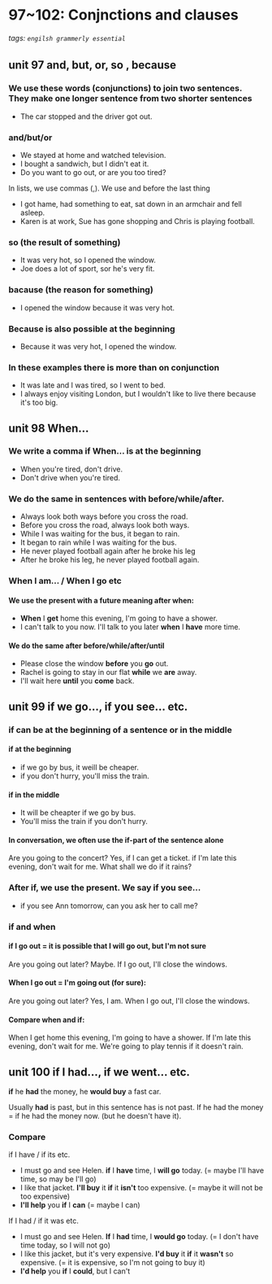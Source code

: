 # 97~102: Conjnctions and clauses
###### tags: `engilsh grammerly essential`

## unit 97 and, but, or, so , because
### We use these words (conjunctions) to join two sentences. They make one longer sentence from two shorter sentences
- The car stopped and the driver got out.

### and/but/or
- We stayed at home and watched television.
- I bought a sandwich, but I didn't eat it.
- Do you want to go out, or are you too tired?

In lists, we use commas (,). We use and before the last thing
- I got hame, had something to eat, sat down in an armchair and fell asleep.
- Karen is at work, Sue has gone shopping and Chris is playing football.

### so (the result of something)
- It was very hot, so I opened the window.
- Joe does a lot of sport, sor he's very fit.

### bacause (the reason for something)
- I opened the window because it was very hot.

### Because is also possible at the beginning
- Because it was very hot, I opened the window.

### In these examples there is more than on conjunction
- It was late and I was tired, so I went to bed.
- I always enjoy visiting London, but I wouldn't like to live there because it's too big.

## unit 98 When...
### We write a comma if When... is at the beginning
- When you're tired, don't drive.
- Don't drive when you're tired.

### We do the same in sentences with before/while/after.
- Always look both ways before you cross the road.
- Before you cross the road, always look both ways.
- While I was waiting for the bus, it began to rain.
- It began to rain while I was waiting for the bus.
- He never played football again after he broke his leg
- After he broke his leg, he never played football again.

### When I am... / When I go etc
#### We use the present with a future meaning after when:
- **When** I **get** home this evening, I'm going to have a shower.
- I can't talk to you now. I'll talk to you later **when** I **have** more time.

#### We do the same after before/while/after/until
- Please close the window **before** you **go** out.
- Rachel is going to stay in our flat **while** we **are** away.
- I'll wait here **until** you **come** back.

## unit 99 if we go..., if you see... etc.
### if can be at the beginning of a sentence or in the middle
#### if at the beginning
- if we go by bus, it weill be cheaper.
- if you don't hurry, you'll miss the train.

#### if in the middle
- It will be cheapter if we go by bus.
- You'll miss the train if you don't hurry.

#### In conversation, we often use the if-part of the sentence alone
Are you going to the concert? Yes, if I can get a ticket.
if I'm late this evening, don't wait for me.
What shall we do if it rains?


### After if, we use the present. We say if you see...
- if you see Ann tomorrow, can you ask her to call me?

### if and when
#### if I go out = it is possible that I will go out, but I'm not sure
Are you going out later? Maybe. If I go out, I'll close the windows.

#### When I go out = I'm going out (for sure):
Are you going out later? Yes, I am. When I go out, I'll close the windows.

#### Compare when and if:
When I get home this evening, I'm going to have a shower.
If I'm late this evening, don't wait for me.
We're going to play tennis if it doesn't rain.


## unit 100 if I had..., if we went... etc.
**if** he **had** the money, he **would buy** a fast car.

Usually **had** is past, but in this sentence has is not past. If he had the money = if he had the money now. (but he doesn't have it).

### Compare
if I have / if its etc.
- I must go and see Helen. **if** I **have** time, I **will go** today. (= maybe I'll have time, so may be I'll go)
- I like that jacket. **I'll buy** it **if** it **isn't** too expensive. (= maybe it will not be too expensive)
- **I'll help** you **if** I **can** (= maybe I can)

If I had / if it was etc.
- I must go and see Helen. **If** I **had** time, I **would go** today. (= I don't have time today, so I will not go)
- I like this jacket, but it's very expensive. **I'd buy** it **if** it **wasn't** so expensive. (= it is expensive, so I'm not going to buy it)
- **I'd help** you **if** I **could**, but I can't